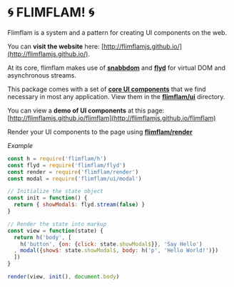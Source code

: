 
# :cyclone: FLIMFLAM! :cyclone:

Flimflam is a system and a pattern for creating UI components on the web.

You can **visit the website** here: [http://flimflamjs.github.io/](http://flimflamjs.github.io/).

At its core, flimflam makes use of **[snabbdom](/h)** and **[flyd](/flyd)** for virtual DOM and asynchronous streams.

This package comes with a set of **[core UI components](/ui)** that we find necessary in most any application. View them in the **[flimflam/ui](/ui)** directory.

You can view a **demo of UI components** at this page: [http://flimflamjs.github.io/flimflam](http://flimflamjs.github.io/flimflam)

Render your UI components to the page using **[flimflam/render](/render)**

_Example_

```js
const h = require('flimflam/h')
const flyd = require('flimflam/flyd')
const render = require('flimflam/render')
const modal = require('flimflam/ui/modal')

// Initialize the state object
const init = function() {
  return { showModal$: flyd.stream(false) }
}

// Render the state into markup
const view = function(state) {
  return h('body', [
    h('button', {on: {click: state.showModal$}}, 'Say Hello')
  , modal({show$: state.showModal$, body: h('p', 'Hello World!')})
  ])
}

render(view, init(), document.body)
```
